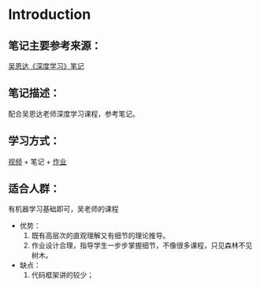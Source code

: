 # Introduction

## 笔记主要参考来源：

[吴恩达《深度学习》笔记](https://kyonhuang.top/Andrew-Ng-Deep-Learning-notes/#/Neural_Networks_and_Deep_Learning/%E7%A5%9E%E7%BB%8F%E7%BD%91%E7%BB%9C%E5%9F%BA%E7%A1%80)

## 笔记描述：

配合吴恩达老师深度学习课程，参考笔记。

## 学习方式：

[视频](https://www.bilibili.com/video/BV1y7411476v?from=search&seid=2590124845543457015) + 笔记 + [作业](度盘)

## 适合人群：

有机器学习基础即可，吴老师的课程

- 优势：
  1. 既有高层次的直观理解又有细节的理论推导。
  2. 作业设计合理，指导学生一步步掌握细节，不像很多课程，只见森林不见树木。
- 缺点：
  1. 代码框架讲的较少；